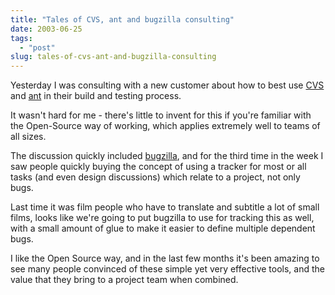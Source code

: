 ```yaml
---
title: "Tales of CVS, ant and bugzilla consulting"
date: 2003-06-25
tags: 
  - "post"
slug: tales-of-cvs-ant-and-bugzilla-consulting
---
```


Yesterday I was consulting with a new customer about how to best use [CVS](http://www.cvshome.org/) and [ant](http://ant.apache.org/) in their build and testing process.

It wasn't hard for me - there's little to invent for this if you're familiar with the Open-Source way of working, which applies extremely well to teams of all sizes.

The discussion quickly included [bugzilla](http://www.mozilla.org/bugs/), and for the third time in the week I saw people quickly buying the concept of using a tracker for most or all tasks (and even design discussions) which relate to a project, not only bugs.

Last time it was film people who have to translate and subtitle a lot of small films, looks like we're going to put bugzilla to use for tracking this as well, with a small amount of glue to make it easier to define multiple dependent bugs.

I like the Open Source way, and in the last few months it's been amazing to see many people convinced of these simple yet very effective tools, and the value that they bring to a project team when combined.
